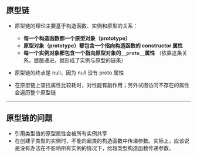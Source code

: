 ## 原型链

- 原型链的理论主要基于构造函数、实例和原型的关系：

  - **每一个构造函数都一个原型对象（prototype）**
  - **原型对象（prototype）都包含一个指向构造函数的 constructor 属性**
  - **每一个实例对象都包含一个指向原型对象的`__proto__`属性**
    （依靠这条关系，层层递进，就形成了实例与原型的链条）

- 原型链的终点是 null，因为 null 没有 proto 属性

- 在原型链上查找属性比较耗时，对性能有副作用；另外试图访问不存在的属性会遍历整个原型链

---

## 原型链的问题

- 引用类型值的原型属性会被所有实例共享
- 在创建子类型的实例时，不能向超类的构造函数中传递参数。实际上，应该说是没有办法在不影响所有实例的情况下，给超类型构造函数传递参数。